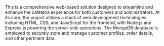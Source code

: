 This is a comprehensive web-based solution designed to streamline and enhance the cafeteria experience for both customers and administrators.
At its core, the project utilizes a stack of web development technologies including HTML, CSS, and JavaScript for the frontend, with Node.js and Express.js powering the server-side operations.
The MongoDB database is employed to securely store and manage customer profiles, order details, and other pertinent data.

